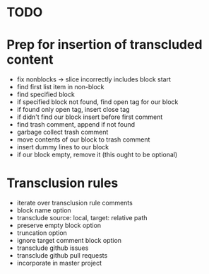 TODO
====

Prep for insertion of transcluded content
=========================================

-	fix nonblocks -> slice incorrectly includes block start
-	find first list item in non-block
-	find specified block
-	if specified block not found, find open tag for our block
-	if found only open tag, insert close tag
-	if didn't find our block insert before first comment
-	find trash comment, append if not found
-	garbage collect trash comment
-	move contents of our block to trash comment
-	insert dummy lines to our block
-	if our block empty, remove it (this ought to be optional)

Transclusion rules
==================

-	iterate over transclusion rule comments
-	block name option
-	transclude source: local, target: relative path
-	preserve empty block option
-	truncation option
-	ignore target comment block option
-	transclude github issues
-	transclude github pull requests
-	incorporate in master project
